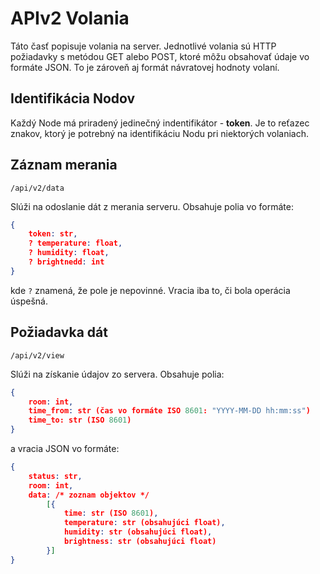 # APIv2 Volania

Táto časť popisuje volania na server. Jednotlivé volania sú HTTP požiadavky s metódou GET alebo POST, ktoré môžu obsahovať údaje vo formáte JSON. To je zároveň aj formát návratovej hodnoty volaní.

## Identifikácia Nodov

Každý Node má priradený jedinečný indentifikátor - **token**. Je to reťazec znakov, ktorý je potrebný na identifikáciu Nodu pri niektorých volaniach.

## Záznam merania

```
/api/v2/data
```

Slúži na odoslanie dát z merania serveru.
Obsahuje polia vo formáte:

```json
{
	token: str,
	? temperature: float,
	? humidity: float,
	? brightnedd: int
}
```

kde `?` znamená, že pole je nepovinné. Vracia iba to, či bola operácia úspešná.

## Požiadavka dát

```
/api/v2/view
```

Slúži na získanie údajov zo servera.
Obsahuje polia:

```json
{
	room: int,
	time_from: str (čas vo formáte ISO 8601: "YYYY-MM-DD hh:mm:ss")
	time_to: str (ISO 8601)
}
```

a vracia JSON vo formáte:

```json
{
	status: str,
	room: int,
	data: /* zoznam objektov */
		[{
			time: str (ISO 8601),
			temperature: str (obsahujúci float),
			humidity: str (obsahujúci float),
			brightness: str (obsahujúci float)
		}]
}
```
